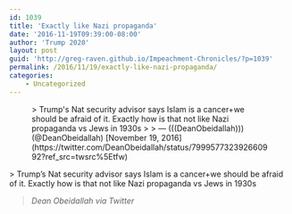 ```yaml
---
id: 1039
title: 'Exactly like Nazi propaganda'
date: '2016-11-19T09:39:00-08:00'
author: 'Trump 2020'
layout: post
guid: 'http://greg-raven.github.io/Impeachment-Chronicles/?p=1039'
permalink: /2016/11/19/exactly-like-nazi-propaganda/
categories:
    - Uncategorized
---
```


<figure class="wp-block-embed is-type-rich is-provider-twitter wp-block-embed-twitter"><div class="wp-block-embed__wrapper">> Trump's Nat security advisor says Islam is a cancer+we should be afraid of it. Exactly how is that not like Nazi propaganda vs Jews in 1930s
> 
> — (((DeanObeidallah))) (@DeanObeidallah) [November 19, 2016](https://twitter.com/DeanObeidallah/status/799957732392660992?ref_src=twsrc%5Etfw)

<script async="" charset="utf-8" src="https://platform.twitter.com/widgets.js"></script></div></figure>> Trump’s Nat security advisor says Islam is a cancer+we should be afraid of it. Exactly how is that not like Nazi propaganda vs Jews in 1930s
> 
> <cite>Dean Obeidallah via Twitter</cite>